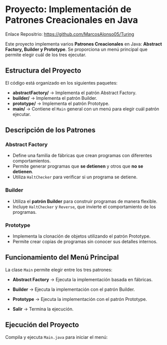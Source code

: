 # Proyecto: Implementación de Patrones Creacionales en Java

Enlace Repositrio: https://github.com/MarcosAlonso05/Turing

Este proyecto implementa varios **Patrones Creacionales** en Java: **Abstract Factory, Builder y Prototype**. Se proporciona un menú principal que permite elegir cuál de los tres ejecutar.

## Estructura del Proyecto

El código está organizado en los siguientes paquetes:

- **abstractFactory/** → Implementa el patrón Abstract Factory.
- **builder/** → Implementa el patrón Builder.
- **prototype/** → Implementa el patrón Prototype.
- **main/** → Contiene el `Main` general con un menú para elegir cuál patrón ejecutar.

## Descripción de los Patrones

### Abstract Factory

- Define una familia de fábricas que crean programas con diferentes comportamientos.
- Permite generar programas que **se detienen** y otros que **no se detienen**.
- Utiliza `HaltChecker` para verificar si un programa se detiene.

### Builder

- Utiliza el **patrón Builder** para construir programas de manera flexible.
- Incluye `HaltChecker` y `Reverse`, que invierte el comportamiento de los programas.

### Prototype

- Implementa la clonación de objetos utilizando el patrón Prototype.
- Permite crear copias de programas sin conocer sus detalles internos.

## Funcionamiento del Menú Principal

La clase `Main` permite elegir entre los tres patrones:

- **Abstract Factory** → Ejecuta la implementación basada en fábricas.

- **Builder** → Ejecuta la implementación con el patrón Builder.

- **Prototype** → Ejecuta la implementación con el patrón Prototype.

- **Salir** → Termina la ejecución.

## Ejecución del Proyecto

Compila y ejecuta `Main.java` para iniciar el menú:
